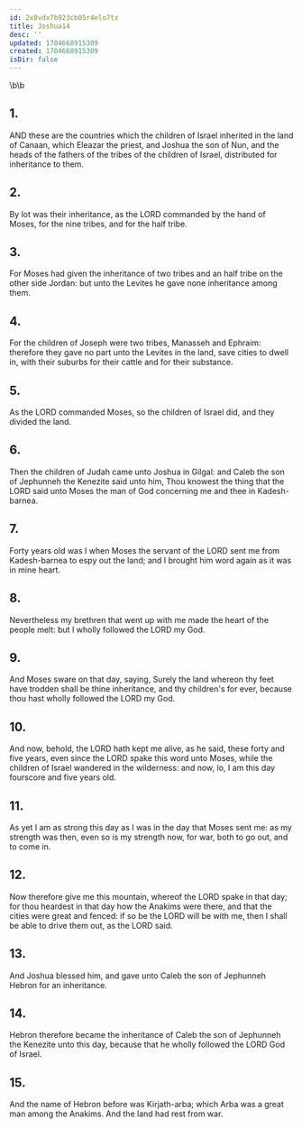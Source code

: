 ```yaml
---
id: 2x0vdx7b923cb05r4elo7tx
title: Joshua14
desc: ''
updated: 1704668915309
created: 1704668915309
isDir: false
---
```

\b\b
## 1.
AND these are the countries which the children of Israel inherited in the land of Canaan, which Eleazar the priest, and Joshua the son of Nun, and the heads of the fathers of the tribes of the children of Israel, distributed for inheritance to them.
## 2.
By lot was their inheritance, as the LORD commanded by the hand of Moses, for the nine tribes, and for the half tribe.
## 3.
For Moses had given the inheritance of two tribes and an half tribe on the other side Jordan: but unto the Levites he gave none inheritance among them.
## 4.
For the children of Joseph were two tribes, Manasseh and Ephraim: therefore they gave no part unto the Levites in the land, save cities to dwell in, with their suburbs for their cattle and for their substance.
## 5.
As the LORD commanded Moses, so the children of Israel did, and they divided the land.
## 6.
Then the children of Judah came unto Joshua in Gilgal: and Caleb the son of Jephunneh the Kenezite said unto him, Thou knowest the thing that the LORD said unto Moses the man of God concerning me and thee in Kadesh-barnea.
## 7.
Forty years old was I when Moses the servant of the LORD sent me from Kadesh-barnea to espy out the land; and I brought him word again as it was in mine heart.
## 8.
Nevertheless my brethren that went up with me made the heart of the people melt: but I wholly followed the LORD my God.
## 9.
And Moses sware on that day, saying, Surely the land whereon thy feet have trodden shall be thine inheritance, and thy children's for ever, because thou hast wholly followed the LORD my God.
## 10.
And now, behold, the LORD hath kept me alive, as he said, these forty and five years, even since the LORD spake this word unto Moses, while the children of Israel wandered in the wilderness: and now, lo, I am this day fourscore and five years old.
## 11.
As yet I am as strong this day as I was in the day that Moses sent me: as my strength was then, even so is my strength now, for war, both to go out, and to come in.
## 12.
Now therefore give me this mountain, whereof the LORD spake in that day; for thou heardest in that day how the Anakims were there, and that the cities were great and fenced: if so be the LORD will be with me, then I shall be able to drive them out, as the LORD said.
## 13.
And Joshua blessed him, and gave unto Caleb the son of Jephunneh Hebron for an inheritance.
## 14.
Hebron therefore became the inheritance of Caleb the son of Jephunneh the Kenezite unto this day, because that he wholly followed the LORD God of Israel.
## 15.
And the name of Hebron before was Kirjath-arba; which Arba was a great man among the Anakims.  And the land had rest from war.
